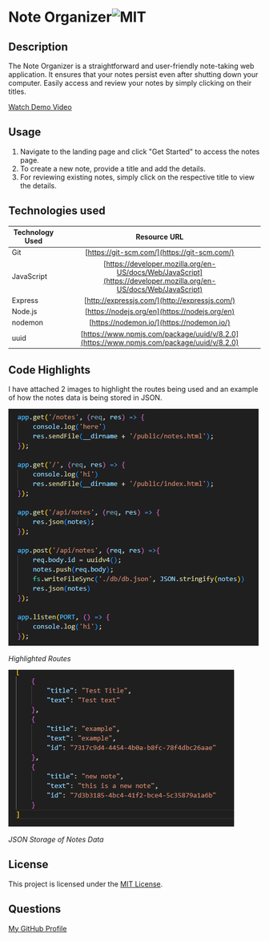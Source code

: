 # Note Organizer![MIT](https://img.shields.io/badge/MIT-blue)

## Description
The Note Organizer is a straightforward and user-friendly note-taking web application. It ensures that your notes persist even after shutting down your computer. Easily access and review your notes by simply clicking on their titles.

[Watch Demo Video](https://watch.screencastify.com/v/I7sRo7Y37zIxneB9GH3i)

## Usage
1. Navigate to the landing page and click "Get Started" to access the notes page.
2. To create a new note, provide a title and add the details.
3. For reviewing existing notes, simply click on the respective title to view the details.

## Technologies used

Technology Used         | Resource URL           | 
| ------------- |:-------------:| 
| Git        | [https://git-scm.com/](https://git-scm.com/)     |    
| JavaScript | [https://developer.mozilla.org/en-US/docs/Web/JavaScript](https://developer.mozilla.org/en-US/docs/Web/JavaScript) |
| Express    | [http://expressjs.com/](http://expressjs.com/)  |
| Node.js    | [https://nodejs.org/en](https://nodejs.org/en)  |
| nodemon    | [https://nodemon.io/](https://nodemon.io/)  |
| uuid       | [https://www.npmjs.com/package/uuid/v/8.2.0](https://www.npmjs.com/package/uuid/v/8.2.0)  |

## Code Highlights
I have attached 2 images to highlight the routes being used and an example of how the notes data is being stored in JSON.

![Example of the routes used](./Assets/routes.png)

*Highlighted Routes*

![Example of note data being stored in json](./Assets/json-notes.png)

*JSON Storage of Notes Data*

## License
This project is licensed under the [MIT License](LICENSE).

## Questions

[My GitHub Profile](https://github.com/Andrewchall92)


